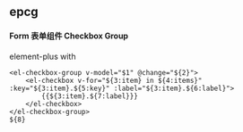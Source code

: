 ## epcg
#### Form 表单组件 Checkbox Group
element-plus <el-checkbox-group> with <el-checkbox>
```
<el-checkbox-group v-model="$1" @change="${2}">
	<el-checkbox v-for="${3:item} in ${4:items}" :key="${3:item}.${5:key}" :label="${3:item}.${6:label}">
		{{${3:item}.${7:label}}}
	</el-checkbox>
</el-checkbox-group>
${8}
```